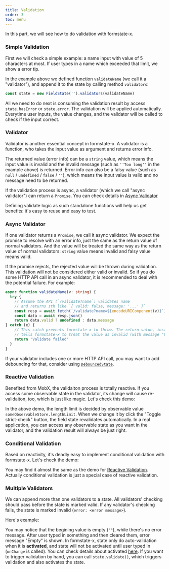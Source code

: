 ```yaml
---
title: Validation
order: 3
toc: menu
---
```


In this part, we will see how to do validation with formstate-x.

### Simple Validation

First we will check a simple example: a name input with value of 5 characters at most. If user types in a name which exceeded that limit, we show a error tip.

<code src="./validation.tsx"></code>

In the example above we defined function `validateName` (we call it a "validator"), and append it to the state by calling method `validators`:

```ts
const state = new FieldState('').validators(validateName)
```

All we need to do next is consuming the validation result by access `state.hasError` or `state.error`. The validation will be applied automatically. Everytime user inputs, the value changes, and the validator will be called to check if the input correct.

### Validator

Validator is another essential concept in formstate-x. A validator is a function, who takes the input value as argument and returns error info.

The returned value (error info) can be a `string` value, which means the input value is invalid and the invalid message (such as `''Too long''` in the example above) is returned. Error info can also be a falsy value (such as `null` / `undefined` / `false` / `''`), which means the input value is valid and no message need to be returned.

If the validation process is async, a validator (which we call "async validator") can return a `Promise`. You can check details in [Async Validator](#async-validator)

Defining validate logic as such standalone functions will help us get benefits: it's easy to reuse and easy to test.

### Async Validator

<code src="./async-validation.tsx"></code>

If one validator returns a `Promise`, we call it async validator. We expect the promise to resolve with an error info, just the same as the return value of normal validators. And the value will be treated the same way as the return value of normal validators: `string` value means invalid and falsy value means valid.

If the promise rejects, the rejected value will be thrown during validation. This validation will not be considered either valid or invalid. So if you do some HTTP API call in an async validator, it is recommended to deal with the potential failure. For example:

```ts
async function validateName(v: string) {
  try {
    // Assume the API (`/validate?name`) validates name
    // and returns sth like `{ valid: false, message: '...' }`
    const resp = await fetch(`/validate?name=${encodeURIComponent(v)}`)
    const data = await resp.json()
    return data.valid ? undefined : data.message
} catch (e) {
    // This catch prevents formstate-x to throw. The return value, instead,
    // tells formstate-x to treat the value as invalid (with message "Validate failed")
    return 'Validate failed'
  }
}
```

If your validator includes one or more HTTP API call, you may want to add debouncing for that,  consider using [`DebouncedState`](/guide/advanced#debounced-state).

### Reactive Validation

Benefited from MobX, the validaiton process is totally reactive. If you access some observable state in the validator, its change will cause re-validaiton, too, which is just like magic. Let's check this demo:

<code src="./reactive-validation.tsx"></code>

In the above demo, the length limit is decided by observable value `someObservableStore.lengthLimit`. When we change it by click the "Toggle strict-check" button, the field state revalidates automatically. In a real application, you can access any observable state as you want in the validator, and the validation result will always be just right.

### Conditional Validation

Based on reactivity, it's deadly easy to implement conditional validation with formstate-x. Let's check the demo:

<code src="./conditional-validation.tsx"></code>

You may find it almost the same as the demo for [Reactive Validation](#reactive-validation). Actually conditional validation is just a special case of reactive validation.

### Multiple Validators

We can append more than one validators to a state. All validators' checking should pass before the state is marked valid. If any validator's checking fails, the state is marked invalid (`error: <error message>`).

Here's example:

<code src="./multiple-validator.tsx"></code>

You may notice that the begining value is empty (`""`), while there's no error message. After user typed in something and then cleared them, error message "Empty" is shown. In formstate-x, state only do auto-validation when it is **activated**, and state will not be activated until user typed in (`onChange` is called). You can check details about activated [here](#TODO). If you want to trigger validation by hand, you can call `state.validate()`, which triggers validation and also activates the state.
